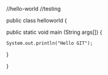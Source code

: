 //hello-world
//testing

public class helloworld {

public static void main (String args[]) {

    System.out.println("Hello GIT");
    
  }

}
